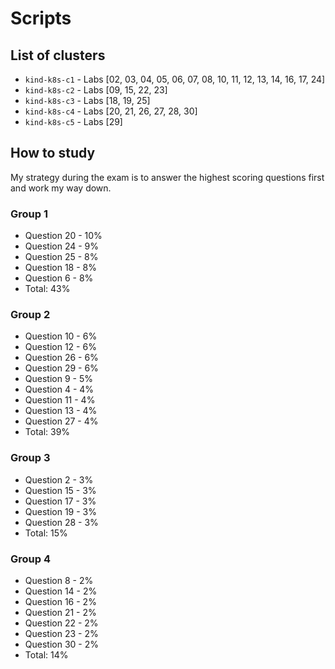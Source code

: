 # Scripts

## List of clusters

- `kind-k8s-c1` - Labs [02, 03, 04, 05, 06, 07, 08, 10, 11, 12, 13, 14, 16, 17, 24]
- `kind-k8s-c2` - Labs [09, 15, 22, 23]
- `kind-k8s-c3` - Labs [18, 19, 25]
- `kind-k8s-c4` - Labs [20, 21, 26, 27, 28, 30]
- `kind-k8s-c5` - Labs [29]

## How to study

My strategy during the exam is to answer the highest scoring questions first and work my way down.

### Group 1

- Question 20 - 10%
- Question 24 - 9%
- Question 25 - 8%
- Question 18 - 8%
- Question 6 - 8%
- Total: 43%

### Group 2

- Question 10 - 6%
- Question 12 - 6%
- Question 26 - 6%
- Question 29 - 6%
- Question 9 - 5%
- Question 4 - 4%
- Question 11 - 4%
- Question 13 - 4%
- Question 27 - 4%
- Total: 39%

### Group 3

- Question 2 - 3%
- Question 15 - 3%
- Question 17 - 3%
- Question 19 - 3%
- Question 28 - 3%
- Total: 15%

### Group 4

- Question 8 - 2%
- Question 14 - 2%
- Question 16 - 2%
- Question 21 - 2%
- Question 22 - 2%
- Question 23 - 2%
- Question 30 - 2%
- Total: 14%

